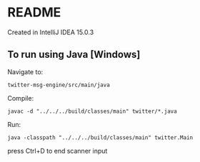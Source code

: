 # README #

Created in IntelliJ IDEA 15.0.3

## To run using Java [Windows] ##

Navigate to:

    twitter-msg-engine/src/main/java

Compile:

    javac -d "../../../build/classes/main" twitter/*.java

Run:

    java -classpath "../../../build/classes/main" twitter.Main

press Ctrl+D to end scanner input